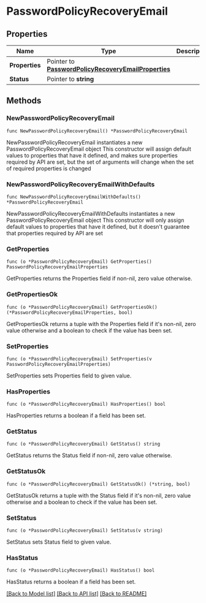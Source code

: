 # PasswordPolicyRecoveryEmail

## Properties

Name | Type | Description | Notes
------------ | ------------- | ------------- | -------------
**Properties** | Pointer to [**PasswordPolicyRecoveryEmailProperties**](PasswordPolicyRecoveryEmailProperties.md) |  | [optional] 
**Status** | Pointer to **string** |  | [optional] 

## Methods

### NewPasswordPolicyRecoveryEmail

`func NewPasswordPolicyRecoveryEmail() *PasswordPolicyRecoveryEmail`

NewPasswordPolicyRecoveryEmail instantiates a new PasswordPolicyRecoveryEmail object
This constructor will assign default values to properties that have it defined,
and makes sure properties required by API are set, but the set of arguments
will change when the set of required properties is changed

### NewPasswordPolicyRecoveryEmailWithDefaults

`func NewPasswordPolicyRecoveryEmailWithDefaults() *PasswordPolicyRecoveryEmail`

NewPasswordPolicyRecoveryEmailWithDefaults instantiates a new PasswordPolicyRecoveryEmail object
This constructor will only assign default values to properties that have it defined,
but it doesn't guarantee that properties required by API are set

### GetProperties

`func (o *PasswordPolicyRecoveryEmail) GetProperties() PasswordPolicyRecoveryEmailProperties`

GetProperties returns the Properties field if non-nil, zero value otherwise.

### GetPropertiesOk

`func (o *PasswordPolicyRecoveryEmail) GetPropertiesOk() (*PasswordPolicyRecoveryEmailProperties, bool)`

GetPropertiesOk returns a tuple with the Properties field if it's non-nil, zero value otherwise
and a boolean to check if the value has been set.

### SetProperties

`func (o *PasswordPolicyRecoveryEmail) SetProperties(v PasswordPolicyRecoveryEmailProperties)`

SetProperties sets Properties field to given value.

### HasProperties

`func (o *PasswordPolicyRecoveryEmail) HasProperties() bool`

HasProperties returns a boolean if a field has been set.

### GetStatus

`func (o *PasswordPolicyRecoveryEmail) GetStatus() string`

GetStatus returns the Status field if non-nil, zero value otherwise.

### GetStatusOk

`func (o *PasswordPolicyRecoveryEmail) GetStatusOk() (*string, bool)`

GetStatusOk returns a tuple with the Status field if it's non-nil, zero value otherwise
and a boolean to check if the value has been set.

### SetStatus

`func (o *PasswordPolicyRecoveryEmail) SetStatus(v string)`

SetStatus sets Status field to given value.

### HasStatus

`func (o *PasswordPolicyRecoveryEmail) HasStatus() bool`

HasStatus returns a boolean if a field has been set.


[[Back to Model list]](../README.md#documentation-for-models) [[Back to API list]](../README.md#documentation-for-api-endpoints) [[Back to README]](../README.md)


